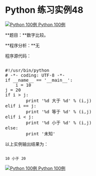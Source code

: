 Python 练习实例48
=============

 [![Python 100例](../images/up.gif)
 Python 100例](python-100-examples.html)


 **题目：**数字比较。

 **程序分析：**无

 程序源代码：

  <pre>

#!/usr/bin/python
# -*- coding: UTF-8 -*-
if __name__ == '__main__':
    i = 10
j = 20
if i > j:
        print '%d 大于 %d' % (i,j)
elif i == j:
        print '%d 等于 %d' % (i,j)
elif i < j:
        print '%d 小于 %d' % (i,j)
else:
        print '未知'
</pre>

  以上实例输出结果为：

 
```

10 小于 20

```

 [![Python 100例](../images/up.gif)
 Python 100例](python-100-examples.html)